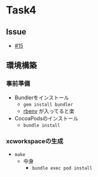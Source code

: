 # Task4
## Issue
- [#15](https://github.com/naoki-mrmt/TrainingSwiftUI-QTL/issues/15)

## 環境構築
### 事前準備
- Bundlerをインストール
    - ```gem install bundler```
    - [rbenv](https://github.com/rbenv/rbenv) が入ってると楽
- CocoaPodsのインストール
    - ```bundle install```
 
### xcworkspaceの生成
- ```make```
    - 中身 
        - ```bundle exec pod install```

